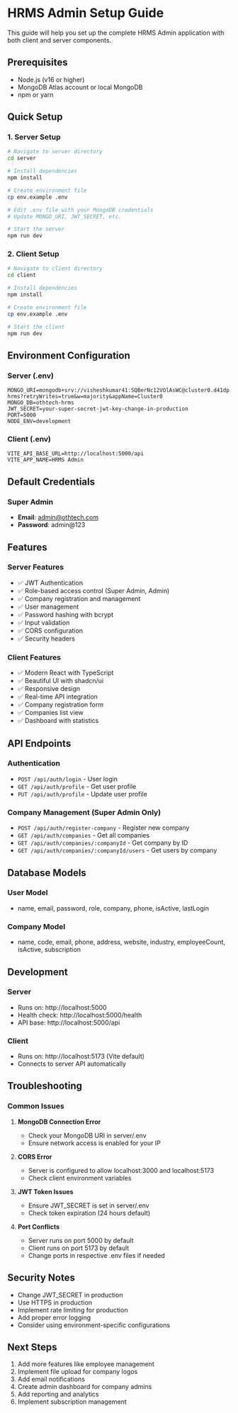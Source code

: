 # HRMS Admin Setup Guide

This guide will help you set up the complete HRMS Admin application with both client and server components.

## Prerequisites

- Node.js (v16 or higher)
- MongoDB Atlas account or local MongoDB
- npm or yarn

## Quick Setup

### 1. Server Setup

```bash
# Navigate to server directory
cd server

# Install dependencies
npm install

# Create environment file
cp env.example .env

# Edit .env file with your MongoDB credentials
# Update MONGO_URI, JWT_SECRET, etc.

# Start the server
npm run dev
```

### 2. Client Setup

```bash
# Navigate to client directory
cd client

# Install dependencies
npm install

# Create environment file
cp env.example .env

# Start the client
npm run dev
```

## Environment Configuration

### Server (.env)
```env
MONGO_URI=mongodb+srv://visheshkumar41:SQBerNc12VOlAsWC@cluster0.d41dp.mongodb.net/othtech-hrms?retryWrites=true&w=majority&appName=Cluster0
MONGO_DB=othtech-hrms
JWT_SECRET=your-super-secret-jwt-key-change-in-production
PORT=5000
NODE_ENV=development
```

### Client (.env)
```env
VITE_API_BASE_URL=http://localhost:5000/api
VITE_APP_NAME=HRMS Admin
```

## Default Credentials

### Super Admin
- **Email**: admin@othtech.com
- **Password**: admin@123

## Features

### Server Features
- ✅ JWT Authentication
- ✅ Role-based access control (Super Admin, Admin)
- ✅ Company registration and management
- ✅ User management
- ✅ Password hashing with bcrypt
- ✅ Input validation
- ✅ CORS configuration
- ✅ Security headers

### Client Features
- ✅ Modern React with TypeScript
- ✅ Beautiful UI with shadcn/ui
- ✅ Responsive design
- ✅ Real-time API integration
- ✅ Company registration form
- ✅ Companies list view
- ✅ Dashboard with statistics

## API Endpoints

### Authentication
- `POST /api/auth/login` - User login
- `GET /api/auth/profile` - Get user profile
- `PUT /api/auth/profile` - Update user profile

### Company Management (Super Admin Only)
- `POST /api/auth/register-company` - Register new company
- `GET /api/auth/companies` - Get all companies
- `GET /api/auth/companies/:companyId` - Get company by ID
- `GET /api/auth/companies/:companyId/users` - Get users by company

## Database Models

### User Model
- name, email, password, role, company, phone, isActive, lastLogin

### Company Model
- name, code, email, phone, address, website, industry, employeeCount, isActive, subscription

## Development

### Server
- Runs on: http://localhost:5000
- Health check: http://localhost:5000/health
- API base: http://localhost:5000/api

### Client
- Runs on: http://localhost:5173 (Vite default)
- Connects to server API automatically

## Troubleshooting

### Common Issues

1. **MongoDB Connection Error**
   - Check your MongoDB URI in server/.env
   - Ensure network access is enabled for your IP

2. **CORS Error**
   - Server is configured to allow localhost:3000 and localhost:5173
   - Check client environment variables

3. **JWT Token Issues**
   - Ensure JWT_SECRET is set in server/.env
   - Check token expiration (24 hours default)

4. **Port Conflicts**
   - Server runs on port 5000 by default
   - Client runs on port 5173 by default
   - Change ports in respective .env files if needed

## Security Notes

- Change JWT_SECRET in production
- Use HTTPS in production
- Implement rate limiting for production
- Add proper error logging
- Consider using environment-specific configurations

## Next Steps

1. Add more features like employee management
2. Implement file upload for company logos
3. Add email notifications
4. Create admin dashboard for company admins
5. Add reporting and analytics
6. Implement subscription management 